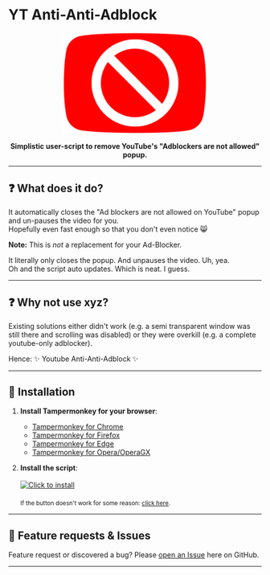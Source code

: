 # YT Anti-Anti-Adblock

<p align="center"><a href="https://github.com/NullDev/YT-Anti-Anti-Adblock/raw/master/yt-anti-anti-adblock.user.js"><img height="200" width="auto" src="/icon.png" /></a></p>
<p align="center"><b>Simplistic user-script to remove YouTube's "Adblockers are not allowed" popup.</b></p>
<hr>

## :question: What does it do?

It automatically closes the "Ad blockers are not allowed on YouTube" popup and un-pauses the video for you. <br>
Hopefully even fast enough so that you don't even notice 😸

**Note:** This is _not_ a replacement for your Ad-Blocker.

It literally only closes the popup. And unpauses the video. Uh, yea. <br>
Oh and the script auto updates. Which is neat. I guess.

<hr>

## :question: Why not use xyz?

Existing solutions either didn't work (e.g. a semi transparent window was still there and scrolling was disabled) or they were overkill (e.g. a complete youtube-only adblocker).

Hence: ✨ Youtube Anti-Anti-Adblock ✨

<hr>

## :satellite: Installation

1. **Install Tampermonkey for your browser**:
   - [Tampermonkey for Chrome](https://chrome.google.com/webstore/detail/tampermonkey/dhdgffkkebhmkfjojejmpbldmpobfkfo)
   - [Tampermonkey for Firefox](https://addons.mozilla.org/en-US/firefox/addon/tampermonkey/)
   - [Tampermonkey for Edge](https://microsoftedge.microsoft.com/addons/detail/tampermonkey/iikmkjmpaadaobahmlepeloendndfphd)
   - [Tampermonkey for Opera/OperaGX](https://addons.opera.com/en-gb/extensions/details/tampermonkey-beta/)

2. **Install the script**: <br><br>
[![Click to install](https://img.shields.io/badge/Click%20to%20install-37a779?style=for-the-badge)](https://github.com/NullDev/YT-Anti-Anti-Adblock/raw/master/yt-anti-anti-adblock.user.js)

    <sub>If the button doesn't work for some reason: [click here](https://github.com/NullDev/YT-Anti-Anti-Adblock/raw/master/yt-anti-anti-adblock.user.js).</sub>

<hr>

## :diamond_shape_with_a_dot_inside: Feature requests & Issues

Feature request or discovered a bug? Please [open an Issue](https://github.com/NullDev/YT-Anti-Anti-Adblock/issues/new/choose) here on GitHub.

<hr>

